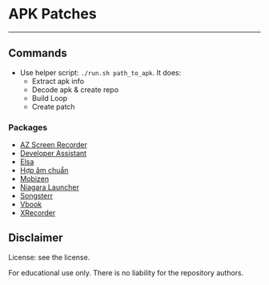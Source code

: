 # APK Patches

------

## Commands

- Use helper script: `./run.sh path_to_apk`. It does:
  - Extract apk info
  - Decode apk & create repo
  - Build Loop
  - Create patch

### Packages

- [AZ Screen Recorder](./com.hecorat.screenrecorder.free/)
- [Developer Assistant](./com.appsisle.developerassistant)
- [Elsa](./us.nobarriers.elsa/)
- [Hợp âm chuẩn](./com.hac.android.guitarchord/)
- [Mobizen](./com.rsupport.mvagent/)
- [Niagara Launcher](./bitpit.launcher/)
- [Songsterr](./com.songsterr/)
- [Vbook](./com.vbook.app/)
- [XRecorder](./videoeditor.videorecorder.screenrecorder)

## Disclaimer

License: see the license.

For educational use only. There is no liability for the repository authors.
